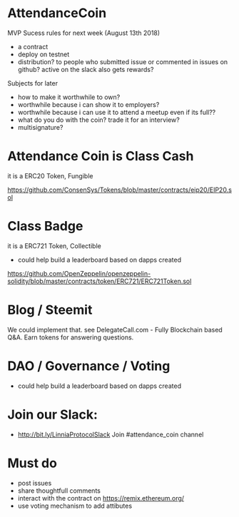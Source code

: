 
# AttendanceCoin

MVP Sucess rules for next week (August 13th 2018)
- a contract
- deploy on testnet
- distribution? to people who submitted issue or commented in issues on github? active on the slack also gets rewards?

Subjects for later
- how to make it worthwhile to own? 
- worthwhile because i can show it to employers? 
- worthwhile because i can use it to attend a meetup even if its full??
- what do you do with the coin? trade it for an interview?
- multisignature?

# Attendance Coin is Class Cash
it is a ERC20 Token, Fungible

https://github.com/ConsenSys/Tokens/blob/master/contracts/eip20/EIP20.sol

# Class Badge
it is a ERC721 Token, Collectible

- could help build a leaderboard based on dapps created

https://github.com/OpenZeppelin/openzeppelin-solidity/blob/master/contracts/token/ERC721/ERC721Token.sol

# Blog / Steemit

We could implement that. see DelegateCall.com - Fully Blockchain based Q&A. Earn tokens for answering questions.

# DAO / Governance / Voting

- could help build a leaderboard based on dapps created

# Join our Slack:
- http://bit.ly/LinniaProtocolSlack
Join #attendance_coin channel

# Must do

- post issues
- share thoughtfull comments
- interact with the contract on https://remix.ethereum.org/
- use voting mechanism to add attibutes

